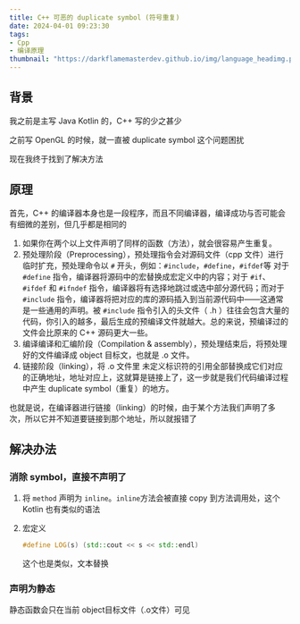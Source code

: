 ```yaml
---
title: C++ 可恶的 duplicate symbol (符号重复)
date: 2024-04-01 09:23:30
tags:
- Cpp
- 编译原理
thumbnail: "https://darkflamemasterdev.github.io/img/language_headimg.png"
---
```


## 背景

我之前是主写 Java Kotlin 的，C++ 写的少之甚少

之前写 OpenGL 的时候，就一直被 duplicate symbol 这个问题困扰

现在我终于找到了解决方法

## 原理

首先，C++ 的编译器本身也是一段程序，而且不同编译器，编译成功与否可能会有细微的差别，但几乎都是相同的

1. 如果你在两个以上文件声明了同样的函数（方法），就会很容易产生重复。
2. 预处理阶段（Preprocessing），预处理指令会对源码文件（cpp 文件）进行临时扩充，预处理命令以 `#` 开头，例如：`#include`，`#define`，`#ifdef`等
   对于 `#define` 指令，编译器将源码中的宏替换成宏定义中的内容；对于 `#if`、`#ifdef` 和 `#ifndef` 指令，编译器将有选择地跳过或选中部分源代码；而对于 `#include` 指令，编译器将把对应的库的源码插入到当前源代码中——这通常是一些通用的声明。被 `#include` 指令引入的头文件（ .h ）往往会包含大量的代码，你引入的越多，最后生成的预编译文件就越大。总的来说，预编译过的文件会比原来的 C++ 源码更大一些。
3. 编译编译和汇编阶段（Compilation & assembly），预处理结束后，将预处理好的文件编译成 object 目标文，也就是 .o 文件。
4. 链接阶段（linking），将 .o 文件里 未定义标识符的引用全部替换成它们对应的正确地址，地址对应上，这就算是链接上了，这一步就是我们代码编译过程中产生 duplicate symbol（重复）的地方。

也就是说，在编译器进行链接（linking）的时候，由于某个方法我们声明了多次，所以它并不知道要链接到那个地址，所以就报错了

## 解决办法

### 消除 symbol，直接不声明了

1. 将 `method` 声明为 `inline`。`inline`方法会被直接 copy 到方法调用处，这个 Kotlin 也有类似的语法
2. 宏定义

   ```C++
   #define LOG(s) (std::cout << s << std::endl)
   ```

   这个也是类似，文本替换

### 声明为静态

静态函数会只在当前 object目标文件（.o文件）可见
